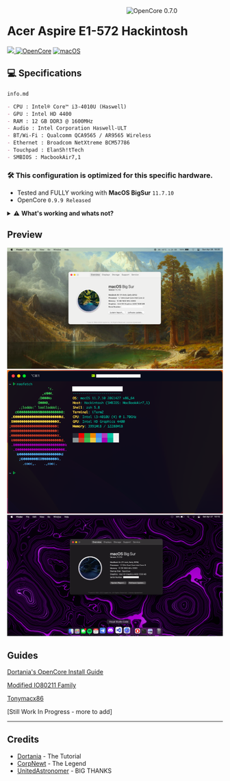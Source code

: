 <img align="right" src="https://raw.githubusercontent.com/acidanthera/OpenCorePkg/master/Docs/Logos/OpenCore_with_text_Small.png" alt="OpenCore 0.7.0" width="225">

# Acer Aspire E1-572 Hackintosh
<a href="https://github.com/Birdabo404/E1-572_Hackintosh/commits/master"> <img src="https://img.shields.io/github/last-commit/Birdabo404/E1-572_Hackintosh"/> </a>
[![OpenCore](https://img.shields.io/badge/OpenCore-0.9.9-blue.svg)](https://github.com/acidanthera/OpenCorePkg)
[![macOS](https://img.shields.io/badge/macOS-BigSur-yellow.svg)]()

## 💻 Specifications

`info.md`

```markdown
- CPU : Intel® Core™ i3-4010U (Haswell)
- GPU : Intel HD 4400
- RAM : 12 GB DDR3 @ 1600MHz
- Audio : Intel Corporation Haswell-ULT
- BT/Wi-Fi : Qualcomm QCA9565 / AR9565 Wireless
- Ethernet : Broadcom NetXtreme BCM57786
- Touchpad : ElanSh!tTech
- SMBIOS : MacbookAir7,1 
```

### 🛠️ This configuration is optimized for this specific hardware. 
   * Tested and FULLY working with **MacOS BigSur** `11.7.10`
   * OpenCore `0.9.9 Released`

<details>
<summary>⚠️ <strong>What's working and whats not?</strong></summary><br >

## Working
```markdown
- 🍱 Wifi : The wifi icon on the menu bar is stucked on 1 bar ;-; kext limitation, Otherwise Fully Working.

- 🍙 GPU : Graphic Acceleration is Fully Working.

- 🍞 Sleep : Working but needs keyboard interruption.

- 🍵 iServices :(iMessage, Facetime, iCloud)

- 🍣 Touchpad : Works but a little wonky with multi-touch, no idea why.

- 🍫 Audio : Output isn't working (could be faulty hardware) but Working with headphones.

- 🍤 USB ports - Fully working.

- 🍕 Integrated Webcam : Fully working.

- 🍟 Battery : Fully working.

- 🍋 Shutdown/Restart : Fully working. 
```
  
</details>

## Preview

<img src="https://github.com/Birdabo404/E1-572_Hackintosh/blob/main/Screenshots/Screen%20Shot%202024-04-28%20at%206.30.23%20PM.png">
<img src="https://github.com/Birdabo404/E1-572_Hackintosh/blob/main/Screenshots/Neofetch.png">
<img src="https://github.com/Birdabo404/E1-572_Hackintosh/blob/main/Screenshots/AboutThisMacSS.png">

  
## Guides

[Dortania's OpenCore Install Guide](https://dortania.github.io/OpenCore-Install-Guide/prerequisites.html)

[Modified IO80211 Family](https://www.insanelymac.com/forum/files/file/1008-io80211family-modif/)

[Tonymacx86](https://www.tonymacx86.com/threads/guide-kext-elan-elantech-ps-2-kext.300285/)

[Still Work In Progress - more to add]

----------------------------

## Credits
- [Dortania](https://dortania.github.io/OpenCore-Install-Guide/config.plist/haswell.html) - The Tutorial
- [CorpNewt](https://github.com/corpnewt/SSDTTime) - The Legend
- [UnitedAstronomer](https://github.com/unitedastronomer) - BIG THANKS 
